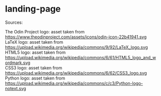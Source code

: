 # landing-page

Sources:

The Odin Project logo: asset taken from https://www.theodinproject.com/assets/icons/odin-icon-22b41941.svg <br/>
LaTeX logo: asset taken from https://upload.wikimedia.org/wikipedia/commons/9/92/LaTeX_logo.svg <br/>
HTML5 logo: asset taken from https://upload.wikimedia.org/wikipedia/commons/6/61/HTML5_logo_and_wordmark.svg <br/>
CSS3 logo: asset taken from https://upload.wikimedia.org/wikipedia/commons/6/62/CSS3_logo.svg <br/>
Python logo: asset taken from https://upload.wikimedia.org/wikipedia/commons/c/c3/Python-logo-notext.svg <br/>
